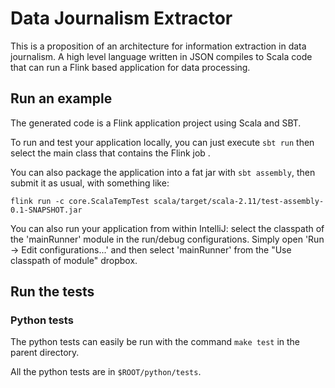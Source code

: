 # Data Journalism Extractor

This is a proposition of an architecture for information extraction in data journalism. A high level language written
in JSON compiles to Scala code that can run a Flink based application for data processing.

## Run an example

The generated code is a Flink application project using Scala and SBT.

To run and test your application locally, you can just execute `sbt run` then select the main class that contains the Flink job .

You can also package the application into a fat jar with `sbt assembly`, then submit it as usual, with something like:

```[bash]
flink run -c core.ScalaTempTest scala/target/scala-2.11/test-assembly-0.1-SNAPSHOT.jar
```

You can also run your application from within IntelliJ:  select the classpath of the 'mainRunner' module in the run/debug configurations.
Simply open 'Run -> Edit configurations...' and then select 'mainRunner' from the "Use classpath of module" dropbox.

## Run the tests

### Python tests

The python tests can easily be run with the command `make test` in the parent directory.

All the python tests are in `$ROOT/python/tests`.